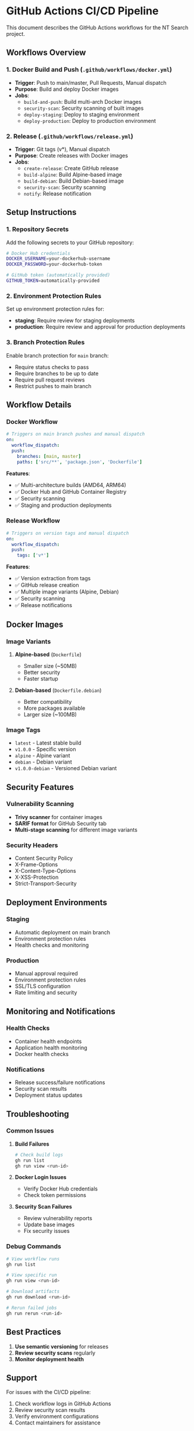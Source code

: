 # GitHub Actions CI/CD Pipeline

This document describes the GitHub Actions workflows for the NT Search project.

## Workflows Overview

### 1. **Docker Build and Push** (`.github/workflows/docker.yml`)
- **Trigger**: Push to main/master, Pull Requests, Manual dispatch
- **Purpose**: Build and deploy Docker images
- **Jobs**:
  - `build-and-push`: Build multi-arch Docker images
  - `security-scan`: Security scanning of built images
  - `deploy-staging`: Deploy to staging environment
  - `deploy-production`: Deploy to production environment

### 2. **Release** (`.github/workflows/release.yml`)
- **Trigger**: Git tags (v*), Manual dispatch
- **Purpose**: Create releases with Docker images
- **Jobs**:
  - `create-release`: Create GitHub release
  - `build-alpine`: Build Alpine-based image
  - `build-debian`: Build Debian-based image
  - `security-scan`: Security scanning
  - `notify`: Release notification

## Setup Instructions

### 1. Repository Secrets

Add the following secrets to your GitHub repository:

```bash
# Docker Hub credentials
DOCKER_USERNAME=your-dockerhub-username
DOCKER_PASSWORD=your-dockerhub-token

# GitHub token (automatically provided)
GITHUB_TOKEN=automatically-provided
```

### 2. Environment Protection Rules

Set up environment protection rules for:
- **staging**: Require review for staging deployments
- **production**: Require review and approval for production deployments

### 3. Branch Protection Rules

Enable branch protection for `main` branch:
- Require status checks to pass
- Require branches to be up to date
- Require pull request reviews
- Restrict pushes to main branch

## Workflow Details

### Docker Workflow

```yaml
# Triggers on main branch pushes and manual dispatch
on:
  workflow_dispatch:
  push:
    branches: [main, master]
    paths: ['src/**', 'package.json', 'Dockerfile']
```

**Features**:
- ✅ Multi-architecture builds (AMD64, ARM64)
- ✅ Docker Hub and GitHub Container Registry
- ✅ Security scanning
- ✅ Staging and production deployments

### Release Workflow

```yaml
# Triggers on version tags and manual dispatch
on:
  workflow_dispatch:
  push:
    tags: ['v*']
```

**Features**:
- ✅ Version extraction from tags
- ✅ GitHub release creation
- ✅ Multiple image variants (Alpine, Debian)
- ✅ Security scanning
- ✅ Release notifications

## Docker Images

### Image Variants

1. **Alpine-based** (`Dockerfile`)
   - Smaller size (~50MB)
   - Better security
   - Faster startup

2. **Debian-based** (`Dockerfile.debian`)
   - Better compatibility
   - More packages available
   - Larger size (~100MB)

### Image Tags

- `latest` - Latest stable build
- `v1.0.0` - Specific version
- `alpine` - Alpine variant
- `debian` - Debian variant
- `v1.0.0-debian` - Versioned Debian variant

## Security Features

### Vulnerability Scanning
- **Trivy scanner** for container images
- **SARIF format** for GitHub Security tab
- **Multi-stage scanning** for different image variants

### Security Headers
- Content Security Policy
- X-Frame-Options
- X-Content-Type-Options
- X-XSS-Protection
- Strict-Transport-Security

## Deployment Environments

### Staging
- Automatic deployment on main branch
- Environment protection rules
- Health checks and monitoring

### Production
- Manual approval required
- Environment protection rules
- SSL/TLS configuration
- Rate limiting and security

## Monitoring and Notifications

### Health Checks
- Container health endpoints
- Application health monitoring
- Docker health checks

### Notifications
- Release success/failure notifications
- Security scan results
- Deployment status updates

## Troubleshooting

### Common Issues

1. **Build Failures**
   ```bash
   # Check build logs
   gh run list
   gh run view <run-id>
   ```

2. **Docker Login Issues**
   - Verify Docker Hub credentials
   - Check token permissions

3. **Security Scan Failures**
   - Review vulnerability reports
   - Update base images
   - Fix security issues

### Debug Commands

```bash
# View workflow runs
gh run list

# View specific run
gh run view <run-id>

# Download artifacts
gh run download <run-id>

# Rerun failed jobs
gh run rerun <run-id>
```

## Best Practices

1. **Use semantic versioning** for releases
2. **Review security scans** regularly
3. **Monitor deployment health**

## Support

For issues with the CI/CD pipeline:
1. Check workflow logs in GitHub Actions
2. Review security scan results
3. Verify environment configurations
4. Contact maintainers for assistance
